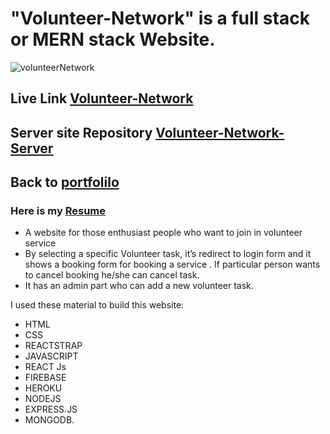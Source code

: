 # **"Volunteer-Network" is a full stack or MERN stack Website.**
![volunteerNetwork]("https://i.ibb.co/GpfCLfC/voluteer.png")

## Live Link [Volunteer-Network](https://volunteer-network-portal.web.app)


## Server site Repository [Volunteer-Network-Server](https://github.com/Azim-Ahmed/volunteer-network-server)
## Back to [portfolilo](https://azimuahamed.netlify.app)
### Here is my [Resume](https://drive.google.com/file/d/1WuszKFXySEJi6lGh8qqpXo9rmpPcRwRi/view?usp=sharing)

- A website for those enthusiast people who want to join in volunteer service  
- By selecting a specific Volunteer task,  it’s redirect to login form and  it shows a booking form for booking  a service . If particular person wants to cancel booking he/she can cancel task.
- It has an admin part who can add a new volunteer task.

I used these material to build this website: 
- HTML
- CSS
- REACTSTRAP 
- JAVASCRIPT 
- REACT Js
- FIREBASE 
- HEROKU 
- NODEJS 
- EXPRESS.JS 
- MONGODB.
